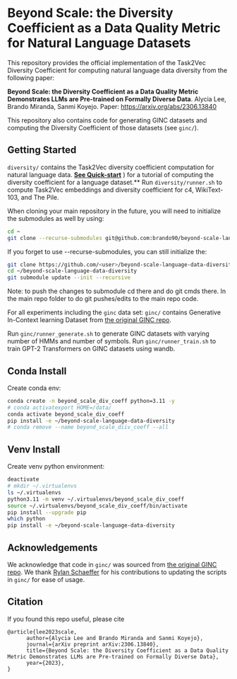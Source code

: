 # Beyond Scale: the Diversity Coefficient as a Data Quality Metric for Natural Language Datasets

This repository provides the official implementation of the Task2Vec Diversity Coefficient for computing natural language data diversity from the following paper:

**Beyond Scale: the Diversity Coefficient as a Data Quality Metric Demonstrates LLMs are Pre-trained on Formally Diverse Data**.
Alycia Lee, Brando Miranda, Sanmi Koyejo.
Paper: https://arxiv.org/abs/2306.13840

This repository also contains code for generating GINC datasets and computing the Diversity Coefficient of those datasets (see `ginc/`).

## Getting Started
`diversity/` contains the Task2Vec diversity coefficient computation for natural language data. [**See Quick-start**](https://github.com/alycialee/beyond-scale-language-data-diversity/blob/main/src/diversity/README.md#quick-start)
) for a tutorial of computing the diversity coefficient for a language dataset.** Run `diversity/runner.sh` to compute Task2Vec embeddings and diversity coefficient for c4, WikiText-103, and The Pile.

When cloning your main repository in the future, you will need to initialize the submodules as well by using:
```bash
cd ~
git clone --recurse-submodules git@github.com:brando90/beyond-scale-language-data-diversity.git
```
If you forget to use --recurse-submodules, you can still initialize the: 
```bash
git clone https://github.com/<user>/beyond-scale-language-data-diversity.git
cd ~/beyond-scale-language-data-diversity
git submodule update --init --recursive
```
Note: to push the changes to submodule cd there and do git cmds there.
In the main repo folder to do git pushes/edits to the main repo code. 

For all experiments including the `ginc` data set:
`ginc/` contains Generative In-Context learning Dataset from [the original GINC repo](https://github.com/p-lambda/incontext-learning). 

Run `ginc/runner_generate.sh` to generate GINC datasets with varying number of HMMs and number of symbols. 
Run `ginc/runner_train.sh` to train GPT-2 Transformers on GINC datasets using wandb.

## Conda Install
Create conda env:
```bash
conda create -n beyond_scale_div_coeff python=3.11 -y
# conda activatexport HOME=/data/
conda activate beyond_scale_div_coeff
pip install -e ~/beyond-scale-language-data-diversity
# conda remove --name beyond_scale_diiv_coeff --all
```

## Venv Install
Create venv python environment:
```bash
deactivate
# mkdir ~/.virtualenvs
ls ~/.virtualenvs
python3.11 -m venv ~/.virtualenvs/beyond_scale_div_coeff
source ~/.virtualenvs/beyond_scale_div_coeff/bin/activate
pip install --upgrade pip
which python
pip install -e ~/beyond-scale-language-data-diversity
```

## Acknowledgements
We acknowledge that code in `ginc/` was sourced from [the original GINC repo](https://github.com/p-lambda/incontext-learning). 
We thank [Rylan Schaeffer](http://rylanschaeffer.github.io/) for his contributions to updating the scripts in `ginc/` for ease of usage.

## Citation

If you found this repo useful, please cite
```
@article{lee2023scale,
      author={Alycia Lee and Brando Miranda and Sanmi Koyejo},
      journal={arXiv preprint arXiv:2306.13840},
      title={Beyond Scale: the Diversity Coefficient as a Data Quality Metric Demonstrates LLMs are Pre-trained on Formally Diverse Data}, 
      year={2023},
}
```
